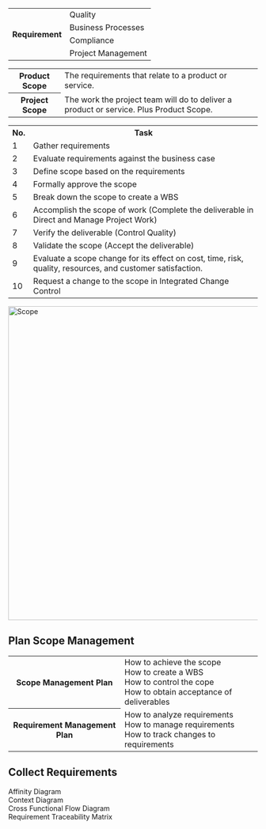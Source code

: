 <table>
  <tr><th rowspan="4">Requirement</th><td>Quality</td></tr>
  <tr><td>Business Processes</td></tr>
  <tr><td>Compliance</td></tr>
  <tr><td>Project Management</td></tr>
</table>

<table>
  <tr><th>Product Scope</th><td>The requirements that relate to a product or service.</td></tr>
  <tr><th>Project Scope</th><td>The work the project team will do to deliver a product or service. Plus Product Scope.</td></tr>
</table>

<table>
<tr><th>No.</th><th>Task</th></tr>
<tr><td>1</td><td>Gather requirements</td></tr>
<tr><td>2</td><td>Evaluate requirements against the business case</td></tr>
<tr><td>3</td><td>Define scope based on the requirements</td></tr>
<tr><td>4</td><td>Formally approve the scope</td></tr>
<tr><td>5</td><td>Break down the scope to create a WBS</td></tr>
<tr><td>6</td><td>Accomplish the scope of work (Complete the deliverable in Direct and Manage Project Work)</td></tr>
<tr><td>7</td><td>Verify the deliverable (Control Quality)</td></tr>
<tr><td>8</td><td>Validate the scope (Accept the deliverable)</td></tr>
<tr><td>9</td><td>Evaluate a scope change for its effect on cost, time, risk, quality, resources, and customer satisfaction.</td></tr>
<tr><td>10</td><td>Request a change to the scope in Integrated Change Control</td></tr>
</table>

<img width="635" alt="Scope" src="https://user-images.githubusercontent.com/3501210/102343432-e52a2980-3fdd-11eb-91a2-b1b460311278.PNG">

<h2>Plan Scope Management</h2>
<table>
  <tr><th>Scope Management Plan</th>
    <td>
      How to achieve the scope<br>
      How to create a WBS<br>
      How to control the cope<br>
      How to obtain acceptance of deliverables
    </td>
  </tr>
  <tr><th>Requirement Management Plan</th>
    <td>
      How to analyze requirements<br>
      How to manage requirements<br>
      How to track changes to requirements
    </td>
  </tr>
</table>

<h2>Collect Requirements</h2>
Affinity Diagram<br>
Context Diagram<br>
Cross Functional Flow Diagram<br>
Requirement Traceability Matrix<br>
